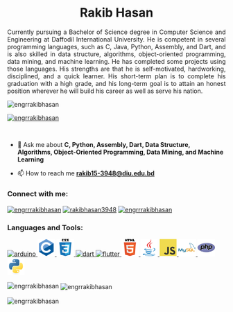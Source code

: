 <h1 align="center">Rakib Hasan</h1>
<p align="justify">Currently pursuing a Bachelor of Science degree in Computer Science and Engineering at Daffodil International University. He is competent in several programming languages, such as C, Java, Python, Assembly, and Dart, and is also skilled in data structure, algorithms, object-oriented programming, data mining, and machine learning. He has completed some projects using those languages. His strengths are that he is self-motivated, hardworking, disciplined, and a quick learner. His short-term plan is to complete his graduation with a high grade, and his long-term goal is to attain an honest position wherever he will build his career as well as serve his nation.</p>

<p align="left"> <img src="https://komarev.com/ghpvc/?username=engrrakibhasan&label=Profile%20views&color=0e75b6&style=flat" alt="engrrakibhasan" /> </p>

<p align="left"> <a href="https://github.com/ryo-ma/github-profile-trophy"><img src="https://github-profile-trophy.vercel.app/?username=engrrakibhasan" alt="engrrakibhasan" /></a> </p>

<p align="left"> <a href="https://twitter.com/" target="blank"><img src="https://img.shields.io/twitter/follow/?logo=twitter&style=for-the-badge" alt="" /></a> </p>

- 💬 Ask me about **C, Python, Assembly, Dart, Data Structure, Algorithms, Object-Oriented Programming, Data Mining, and Machine Learning**

- 📫 How to reach me **rakib15-3948@diu.edu.bd**

<h3 align="left">Connect with me:</h3>
<p align="left">
<a href="https://linkedin.com/in/engrrrakibhasan" target="blank"><img align="center" src="https://raw.githubusercontent.com/rahuldkjain/github-profile-readme-generator/master/src/images/icons/Social/linked-in-alt.svg" alt="engrrrakibhasan" height="30" width="40" /></a>
<a href="https://kaggle.com/rakibhasan3948" target="blank"><img align="center" src="https://raw.githubusercontent.com/rahuldkjain/github-profile-readme-generator/master/src/images/icons/Social/kaggle.svg" alt="rakibhasan3948" height="30" width="40" /></a>
<a href="https://fb.com/engrrrakibhasan" target="blank"><img align="center" src="https://raw.githubusercontent.com/rahuldkjain/github-profile-readme-generator/master/src/images/icons/Social/facebook.svg" alt="engrrrakibhasan" height="30" width="40" /></a>
</p>

<h3 align="left">Languages and Tools:</h3>
<p align="left"> <a href="https://www.arduino.cc/" target="_blank" rel="noreferrer"> <img src="https://cdn.worldvectorlogo.com/logos/arduino-1.svg" alt="arduino" width="40" height="40"/> </a> <a href="https://www.cprogramming.com/" target="_blank" rel="noreferrer"> <img src="https://raw.githubusercontent.com/devicons/devicon/master/icons/c/c-original.svg" alt="c" width="40" height="40"/> </a> <a href="https://www.w3schools.com/css/" target="_blank" rel="noreferrer"> <img src="https://raw.githubusercontent.com/devicons/devicon/master/icons/css3/css3-original-wordmark.svg" alt="css3" width="40" height="40"/> </a> <a href="https://dart.dev" target="_blank" rel="noreferrer"> <img src="https://www.vectorlogo.zone/logos/dartlang/dartlang-icon.svg" alt="dart" width="40" height="40"/> </a> <a href="https://flutter.dev" target="_blank" rel="noreferrer"> <img src="https://www.vectorlogo.zone/logos/flutterio/flutterio-icon.svg" alt="flutter" width="40" height="40"/> </a> <a href="https://www.w3.org/html/" target="_blank" rel="noreferrer"> <img src="https://raw.githubusercontent.com/devicons/devicon/master/icons/html5/html5-original-wordmark.svg" alt="html5" width="40" height="40"/> </a> <a href="https://www.java.com" target="_blank" rel="noreferrer"> <img src="https://raw.githubusercontent.com/devicons/devicon/master/icons/java/java-original.svg" alt="java" width="40" height="40"/> </a> <a href="https://developer.mozilla.org/en-US/docs/Web/JavaScript" target="_blank" rel="noreferrer"> <img src="https://raw.githubusercontent.com/devicons/devicon/master/icons/javascript/javascript-original.svg" alt="javascript" width="40" height="40"/> </a> <a href="https://www.mysql.com/" target="_blank" rel="noreferrer"> <img src="https://raw.githubusercontent.com/devicons/devicon/master/icons/mysql/mysql-original-wordmark.svg" alt="mysql" width="40" height="40"/> </a> <a href="https://www.php.net" target="_blank" rel="noreferrer"> <img src="https://raw.githubusercontent.com/devicons/devicon/master/icons/php/php-original.svg" alt="php" width="40" height="40"/> </a> <a href="https://www.python.org" target="_blank" rel="noreferrer"> <img src="https://raw.githubusercontent.com/devicons/devicon/master/icons/python/python-original.svg" alt="python" width="40" height="40"/> </a> </p>

<p><img align="left" src="https://github-readme-stats.vercel.app/api/top-langs?username=engrrakibhasan&show_icons=true&locale=en&layout=compact" alt="engrrakibhasan" /></p>

<p>&nbsp;<img align="center" src="https://github-readme-stats.vercel.app/api?username=engrrakibhasan&show_icons=true&locale=en" alt="engrrakibhasan" /></p>

<p><img align="center" src="https://github-readme-streak-stats.herokuapp.com/?user=engrrakibhasan&" alt="engrrakibhasan" /></p>
